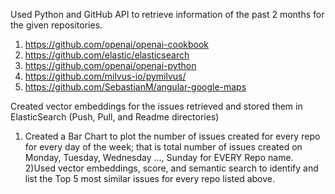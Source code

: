 Used Python and GitHub API to retrieve information of the past 2 months for the given repositories.

1. https://github.com/openai/openai-cookbook 
2. https://github.com/elastic/elasticsearch 
3. https://github.com/openai/openai-python
4. https://github.com/milvus-io/pymilvus/
5. https://github.com/SebastianM/angular-google-maps

Created vector embeddings for the issues retrieved and stored them in ElasticSearch (Push, Pull, and Readme directories)
1) Created a Bar Chart to plot the number of issues created for every repo for every day of the week; that is total number of issues created on Monday, Tuesday, Wednesday …, Sunday for EVERY Repo name.
2)Used vector embeddings, score, and semantic search to identify and list the Top 5 most similar issues for every repo listed above.
